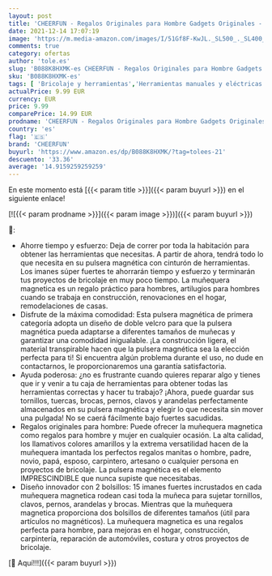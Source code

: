 ```yaml
---
layout: post
title: 'CHEERFUN - Regalos Originales para Hombre Gadgets Originales - Regalos Navidad Originales Gadgets Originales Pulsera Magnetica con 15 Imanes Potentes para Sostener Herramienta  Regalos Amigo Invisible Divertidos'
date: 2021-12-14 17:07:19
image: 'https://m.media-amazon.com/images/I/51Gf8F-KwJL._SL500_._SL400_.jpg'
comments: true
category: ofertas
author: 'tole.es'
slug: 'B088K8HXMK-es CHEERFUN - Regalos Originales para Hombre Gadgets...'
sku: 'B088K8HXMK-es'
tags: [ 'Bricolaje y herramientas','Herramientas manuales y eléctricas','Organizadores de herramientas','cheerfun','navidad', ]
actualPrice: 9.99 EUR
currency: EUR
price: 9.99
comparePrice: 14.99 EUR
prodname: 'CHEERFUN - Regalos Originales para Hombre Gadgets Originales - Regalos Navidad Originales Gadgets Originales Pulsera Magnetica con 15 Imanes Potentes para Sostener Herramienta  Regalos Amigo Invisible Divertidos'
country: 'es'
flag: '🇪🇸'
brand: 'CHEERFUN'
buyurl: 'https://www.amazon.es/dp/B088K8HXMK/?tag=tolees-21'
descuento: '33.36'
average: '14.9159259259259'
---
```


En este momento está [{{< param title >}}]({{< param buyurl >}}) en el siguiente enlace!

[![{{< param prodname >}}]({{< param image >}})]({{< param buyurl >}})

🔎:

- Ahorre tiempo y esfuerzo: Deja de correr por toda la habitación para obtener las herramientas que necesitas. A partir de ahora, tendrá todo lo que necesita en su pulsera magnética con cinturón de herramientas. Los imanes súper fuertes te ahorrarán tiempo y esfuerzo y terminarán tus proyectos de bricolaje en muy poco tiempo. La muñequera magnetica es un regalo práctico para hombres, artilugios para hombres cuando se trabaja en construcción, renovaciones en el hogar, remodelaciones de casas.
- Disfrute de la máxima comodidad: Esta pulsera magnética de primera categoría adopta un diseño de doble velcro para que la pulsera magnética pueda adaptarse a diferentes tamaños de muñecas y garantizar una comodidad inigualable. ¡La construcción ligera, el material transpirable hacen que la pulsera magnética sea la elección perfecta para ti! Si encuentra algún problema durante el uso, no dude en contactarnos, le proporcionaremos una garantía satisfactoria.
- Ayuda poderosa: ¿no es frustrante cuando quieres reparar algo y tienes que ir y venir a tu caja de herramientas para obtener todas las herramientas correctas y hacer tu trabajo? ¡Ahora, puede guardar sus tornillos, tuercas, brocas, pernos, clavos y arandelas perfectamente almacenados en su pulsera magnética y elegir lo que necesita sin mover una pulgada! No se caerá fácilmente bajo fuertes sacudidas.
- Regalos originales para hombre: Puede ofrecer la muñequera magnetica como regalos para hombre y mujer en cualquier ocasión. La alta calidad, los llamativos colores amarillos y la extrema versatilidad hacen de la muñequera imantada los perfectos regalos manitas o hombre, padre, novio, papá, esposo, carpintero, artesano o cualquier persona en proyectos de bricolaje. La pulsera magnética es el elemento IMPRESCINDIBLE que nunca supiste que necesitabas.
- Diseño innovador con 2 bolsillos: 15 imanes fuertes incrustados en cada muñequera magnetica rodean casi toda la muñeca para sujetar tornillos, clavos, pernos, arandelas y brocas. Mientras que la muñequera magnetica proporciona dos bolsillos de diferentes tamaños (útil para artículos no magnéticos). La muñequera magnetica es una regalos perfecta para hombre, para mejoras en el hogar, construcción, carpintería, reparación de automóviles, costura y otros proyectos de bricolaje.

[🛒 Aquí!!!]({{< param buyurl >}})
